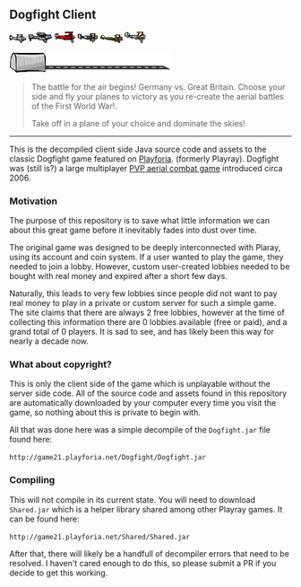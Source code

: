 ## Dogfight Client

![Plane](pictures/plane4.gif)
![Plane](pictures/plane5.gif)
![Plane](pictures/plane6.gif)
![Plane](pictures/plane7.gif)
![Plane](pictures/plane8.gif)
![Plane](pictures/plane9.gif)

![Plane](pictures/runway.gif)

> The battle for the air begins! Germany vs. Great Britain. Choose your side and fly your planes to victory as you re-create the aerial battles of the First World War!.
> 
> Take off in a plane of your choice and dominate the skies!
---
This is the decompiled client side Java source code and assets to the classic Dogfight game featured on [Playforia](http://www.playforia.net/play/dogfight/).
(formerly Playray).
Dogfight was (still is?) a large multiplayer [PVP aerial combat game](https://www.youtube.com/watch?v=qCCCUXUwlT8) introduced circa 2006. 

### Motivation
The purpose of this repository is to save what little information we can about this great game before it inevitably fades into dust over time.

The original game was designed to be deeply interconnected with Plaray, using its account and coin system.
If a user wanted to play the game, they needed to join a lobby.
However, custom user-created lobbies needed to be bought with real money and expired after a short few days.

Naturally, this leads to very few lobbies since people did not want to pay real money to play in a private or custom server for such a simple game.
The site claims that there are always 2 free lobbies, however at the time of collecting this information there are 0 lobbies available (free or paid), and a grand total of 0 players. It is sad to see, and has likely been this way for nearly a decade now. 

### What about copyright?
This is only the client side of the game which is unplayable without the server side code.
All of the source code and assets found in this repository are automatically downloaded by your computer every time you visit the game, so nothing about this is private to begin with.

All that was done here was a simple decompile of the `Dogfight.jar` file found here:

`http://game21.playforia.net/Dogfight/Dogfight.jar`

### Compiling

This will not compile in its current state.
You will need to download `Shared.jar` which is a helper library shared among other Playray games. 
It can be found here:

`http://game21.playforia.net/Shared/Shared.jar`

After that, there will likely be a handfull of decompiler errors that need to be resolved.
I haven't cared enough to do this, so please submit a PR if you decide to get this working.